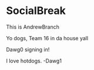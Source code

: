 SocialBreak
===========

This is AndrewBranch

Yo dogs, Team 16 in da house yall

Dawg0 signing in!

I love hotdogs. -Dawg1
